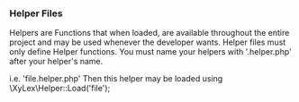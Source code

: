 ### Helper Files

Helpers are Functions that when loaded, are available throughout the entire project and may be used whenever the developer wants.
Helper files must only define Helper functions. You must name your helpers with '.helper.php' after your helper's name. 

i.e. 'file.helper.php'
Then this helper may be loaded using \XyLex\Helper::Load('file');